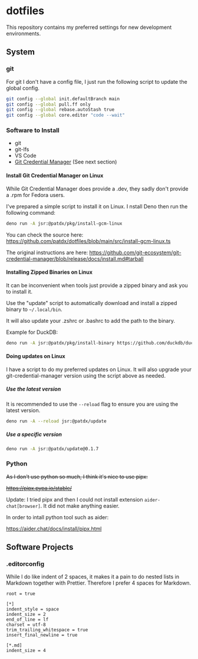 # dotfiles

This repository contains my preferred settings for new development environments.

## System

### git

For git I don't have a config file, I just run the following script to update
the global config.

```sh
git config --global init.defaultBranch main
git config --global pull.ff only
git config --global rebase.autoStash true
git config --global core.editor "code --wait"
```

### Software to Install

-   git
-   git-lfs
-   VS Code
-   [Git Credential Manager](https://github.com/git-ecosystem/git-credential-manager)
    (See next section)

#### Install Git Credential Manager on Linux

While Git Credential Manager does provide a .dev, they sadly don't provide a
.rpm for Fedora users.

I've prepared a simple script to install it on Linux. I nstall Deno then run the
following command:

```sh
deno run -A jsr:@patdx/pkg/install-gcm-linux
```

You can check the source here:
https://github.com/patdx/dotfiles/blob/main/src/install-gcm-linux.ts

The original instructions are here:
https://github.com/git-ecosystem/git-credential-manager/blob/release/docs/install.md#tarball

#### Installing Zipped Binaries on Linux

It can be inconvenient when tools just provide a zipped binary and ask you to
install it.

Use the "update" script to automatically download and install a zipped binary to
`~/.local/bin`.

It will also update your .zshrc or .bashrc to add the path to the binary.

Example for DuckDB:

```sh
deno run -A jsr:@patdx/pkg/install-binary https://github.com/duckdb/duckdb/releases/download/v1.1.2/duckdb_cli-linux-amd64.zip duckdb
```

#### Doing updates on Linux

I have a script to do my preferred updates on Linux. It will also upgrade your
git-credential-manager version using the script above as needed.

##### Use the latest version

It is recommended to use the `--reload` flag to ensure you are using the latest
version.

```sh
deno run -A --reload jsr:@patdx/update
```

##### Use a specific version

```sh
deno run -A jsr:@patdx/update@0.1.7
```

### Python

~~As I don't use python so much, I think it's nice to use pipx:~~

~~https://pipx.pypa.io/stable/~~

Update: I tried pipx and then I could not install extension
`aider-chat[browser]`. It did not make anything easier.

In order to intall python tool such as aider:

https://aider.chat/docs/install/pipx.html

## Software Projects

### .editorconfig

While I do like indent of 2 spaces, it makes it a pain to do nested lists in
Markdown together with Prettier. Therefore I prefer 4 spaces for Markdown.

```editorconfig
root = true

[*]
indent_style = space
indent_size = 2
end_of_line = lf
charset = utf-8
trim_trailing_whitespace = true
insert_final_newline = true

[*.md]
indent_size = 4
```
